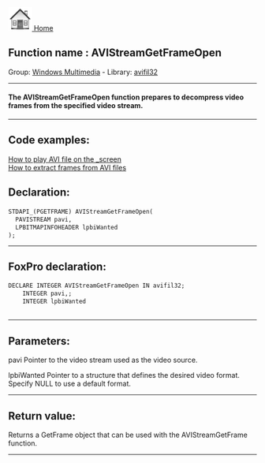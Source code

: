 [<img src="../../images/home.png"> Home ](https://github.com/VFPX/Win32API)  

## Function name : AVIStreamGetFrameOpen
Group: [Windows Multimedia](../../functions_group.md#Windows_Multimedia)  -  Library: [avifil32](../../Libraries.md#avifil32)  
***  


#### The AVIStreamGetFrameOpen function prepares to decompress video frames from the specified video stream.
***  


## Code examples:
[How to play AVI file on the _screen](../../samples/sample_430.md)  
[How to extract frames from AVI files](../../samples/sample_484.md)  

## Declaration:
```foxpro  
STDAPI_(PGETFRAME) AVIStreamGetFrameOpen(
  PAVISTREAM pavi,
  LPBITMAPINFOHEADER lpbiWanted
);  
```  
***  


## FoxPro declaration:
```foxpro  
DECLARE INTEGER AVIStreamGetFrameOpen IN avifil32;
	INTEGER pavi,;
	INTEGER lpbiWanted
  
```  
***  


## Parameters:
pavi
Pointer to the video stream used as the video source.

lpbiWanted
Pointer to a structure that defines the desired video format. Specify NULL to use a default format.
  
***  


## Return value:
Returns a GetFrame object that can be used with the AVIStreamGetFrame function.  
***  

